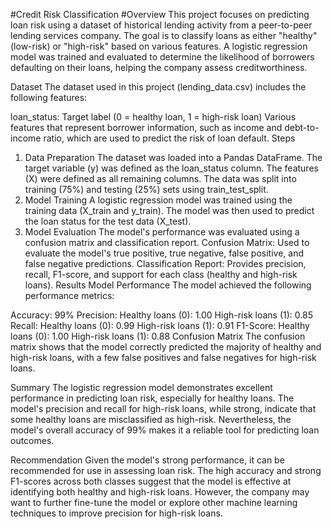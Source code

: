 #Credit Risk Classification
#Overview
This project focuses on predicting loan risk using a dataset of historical lending activity from a peer-to-peer lending services company. The goal is to classify loans as either "healthy" (low-risk) or "high-risk" based on various features. A logistic regression model was trained and evaluated to determine the likelihood of borrowers defaulting on their loans, helping the company assess creditworthiness.

Dataset
The dataset used in this project (lending_data.csv) includes the following features:

loan_status: Target label (0 = healthy loan, 1 = high-risk loan)
Various features that represent borrower information, such as income and debt-to-income ratio, which are used to predict the risk of loan default.
Steps
1. Data Preparation
The dataset was loaded into a Pandas DataFrame.
The target variable (y) was defined as the loan_status column.
The features (X) were defined as all remaining columns.
The data was split into training (75%) and testing (25%) sets using train_test_split.
2. Model Training
A logistic regression model was trained using the training data (X_train and y_train).
The model was then used to predict the loan status for the test data (X_test).
3. Model Evaluation
The model's performance was evaluated using a confusion matrix and classification report.
Confusion Matrix: Used to evaluate the model's true positive, true negative, false positive, and false negative predictions.
Classification Report: Provides precision, recall, F1-score, and support for each class (healthy and high-risk loans).
Results
Model Performance
The model achieved the following performance metrics:

Accuracy: 99%
Precision:
Healthy loans (0): 1.00
High-risk loans (1): 0.85
Recall:
Healthy loans (0): 0.99
High-risk loans (1): 0.91
F1-Score:
Healthy loans (0): 1.00
High-risk loans (1): 0.88
Confusion Matrix
The confusion matrix shows that the model correctly predicted the majority of healthy and high-risk loans, with a few false positives and false negatives for high-risk loans.

Summary
The logistic regression model demonstrates excellent performance in predicting loan risk, especially for healthy loans. The model's precision and recall for high-risk loans, while strong, indicate that some healthy loans are misclassified as high-risk. Nevertheless, the model's overall accuracy of 99% makes it a reliable tool for predicting loan outcomes.

Recommendation
Given the model's strong performance, it can be recommended for use in assessing loan risk. The high accuracy and strong F1-scores across both classes suggest that the model is effective at identifying both healthy and high-risk loans. However, the company may want to further fine-tune the model or explore other machine learning techniques to improve precision for high-risk loans.
